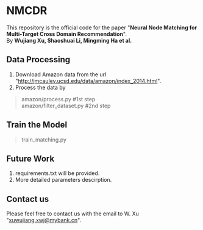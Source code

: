 # NMCDR
This repository is the official code for the paper "**Neural Node Matching for Multi-Target Cross
Domain Recommendation**".  
By **Wujiang Xu, Shaoshuai Li, Mingming Ha et al.**  
## Data Processing 
1. Download Amazon data from the url "http://jmcauley.ucsd.edu/data/amazon/index_2014.html". 
2. Process the data by  
>amazon/process.py #1st step  
>amazon/filter_dataset.py #2nd step  

## Train the Model 
>train_matching.py  

## Future Work
1. requirements.txt will be provided.
2. More detailed parameters descirption.

## Contact us 
Please feel free to contact us with the email to W. Xu "xuwujiang.xwj@mybank.cn".
